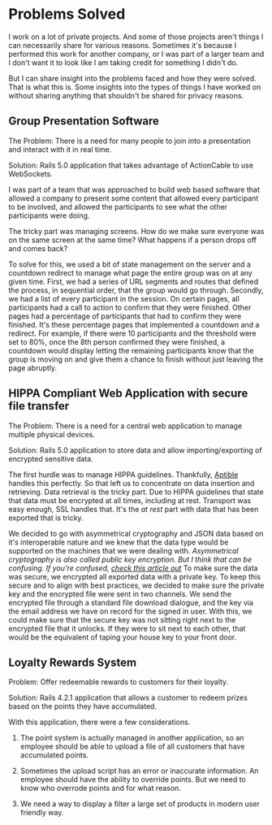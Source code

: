 # Problems Solved

I work on a lot of private projects. And some of those projects aren't things I can necessarily share for various reasons. Sometimes it's because I performed this work for another company, or I was part of a larger team and I don't want it to look like I am taking credit for something I didn't do. 

But I can share insight into the problems faced and how they were solved. That is what this is. Some insights into the types of things I have worked on without sharing anything that shouldn't be shared for privacy reasons.


## Group Presentation Software
The Problem: There is a need for many people to join into a presentation and interact with it in real time.

Solution: Rails 5.0 application that takes advantage of ActionCable to use WebSockets.

I was part of a team that was approached to build web based software that allowed a company to present some content that allowed every participant to be involved, and allowed the participants to see what the other participants were doing.

The tricky part was managing screens. How do we make sure everyone was on the same screen at the same time? What happens if a person drops off and comes back? 

To solve for this, we used a bit of state management on the server and a countdown redirect to manage what page the entire group was on at any given time. First, we had a series of URL segments and routes that defined the process, in sequential order, that the group would go through. Secondly, we had a list of every participant in the session. On certain pages, all participants had a call to action to confirm that they were finished. Other pages had a percentage of participants that had to confirm they were finished. It's these percentage pages that implemented a countdown and a redirect. For example, if there were 10 participants and the threshold were set to 80%, once the 8th person confirmed they were finished, a countdown would display letting the remaining participants know that the group is moving on and give them a chance to finish without just leaving the page abruptly.


## HIPPA Compliant Web Application with secure file transfer
The Problem: There is a need for a central web application to manage multiple physical devices.

Solution: Rails 5.0 application to store data and allow importing/exporting of encrypted sensitive data.

The first hurdle was to manage HIPPA guidelines. Thankfully, [Aptible](https://www.aptible.com/) handles this perfectly. So that left us to concentrate on data insertion and retrieving. Data retrieval is the tricky part. Due to HIPPA guidelines that state that data must be encrypted at all times, including at rest. Transport was easy enough, SSL handles that. It's the *at rest* part with data that has been exported that is tricky.

We decided to go with asymmetrical cryptography and JSON data based on it's interoperable nature and we knew that the data type would be supported on the machines that we were dealing with. *Asymmetrical cryptography is also called public key encryption. But I think that can be confusing. If you’re confused, [check this article out](https://medium.com/@vrypan/explaining-public-key-cryptography-to-non-geeks-f0994b3c2d5)* To make sure the data was secure, we encrypted all exported data with a private key. To keep this secure and to align with best practices, we decided to make sure the private key and the encrypted file were sent in two channels. We send the encrypted file through a standard file download dialogue, and the key via the email address we have on record for the signed in user. With this, we could make sure that the secure key was not sitting right next to the encrypted file that it unlocks. If they were to sit next to each other, that would be the equivalent of taping your house key to your front door.


## Loyalty Rewards System
Problem: Offer redeemable rewards to customers for their loyalty.

Solution: Rails 4.2.1 application that allows a customer to redeem prizes based on the points they have accumulated.

With this application, there were a few considerations.

1) The point system is actually managed in another application, so an employee should be able to upload a file of all customers that have accumulated points.

2) Sometimes the upload script has an error or inaccurate information. An employee should have the ability to override points. But we need to know who overrode points and for what reason.

3) We need a way to display a filter a large set of products in modern user friendly way.














